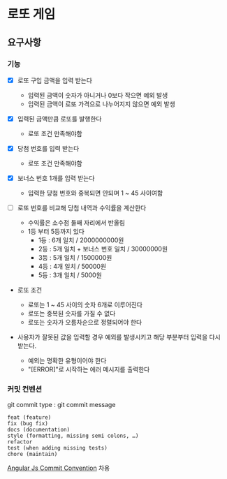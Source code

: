 # 로또 게임

## 요구사항

### 기능
* [x] 로또 구입 금액을 입력 받는다
  * 입력된 금액이 숫자가 아니거나 0보다 작으면 예외 발생
  * 입력된 금액이 로또 가격으로 나누어지지 않으면 예외 발생


* [x] 입력된 금액만큼 로또를 발행한다
  * 로또 조건 만족해야함 


* [x] 당첨 번호를 입력 받는다 
  * 로또 조건 만족해야함


* [x] 보너스 번호 1개를 입력 받는다
  * 입력한 당첨 번호와 중복되면 안되며 1 ~ 45 사이여함


* [ ] 로또 번호를 비교해 당첨 내역과 수익률을 계산한다
  * 수익률은 소수점 둘째 자리에서 반올림
  * 1등 부터 5등까지 있다
    * 1등 : 6개 일치 / 2000000000원
    * 2등 : 5개 일치 + 보너스 번호 일치 / 30000000원 
    * 3등 : 5개 일치 / 1500000원
    * 4등 : 4개 일치 / 50000원
    * 5등 : 3개 일치 / 5000원


* 로또 조건
    * 로또는 1 ~ 45 사이의 숫자 6개로 이루어진다
    * 로또는 중복된 숫자를 가질 수 없다
    * 로또는 숫자가 오름차순으로 정렬되어야 한다


* 사용자가 잘못된 값을 입력할 경우 예외를 발생시키고 해당 부분부터 입력을 다시 받는다.
  * 예외는 명확한 유형이어야 한다
  * "[ERROR]"로 시작하는 에러 메시지를 출력한다

### 커밋 컨벤션

git commit type : git commit message

```
feat (feature) 
fix (bug fix) 
docs (documentation) 
style (formatting, missing semi colons, …) 
refactor 
test (when adding missing tests) 
chore (maintain)
```

[Angular Js Commit Convention](https://gist.github.com/stephenparish/9941e89d80e2bc58a153) 차용
